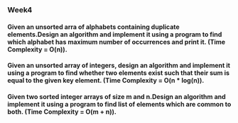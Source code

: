 ### Week4
#### Given an unsorted arra of alphabets containing duplicate elements.Design an algorithm and implement it using a program to find which alphabet has maximum number of occurrences and print it. (Time Complexity = O(n)).

#### Given an unsorted array of integers, design an algorithm and implement it using a program to find whether two elements exist such that their sum is equal to the given key element. (Time Complexity = O(n * log(n)).

#### Given two sorted integer arrays of size m and n.Design an algorithm and implement it using a program to find list of elements which are common to both. (Time Complexity = O(m + n)).
